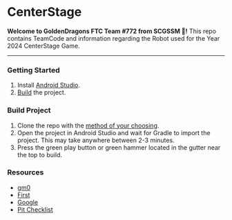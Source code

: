 # CenterStage
**Welcome to GoldenDragons FTC Team #772 from SCGSSM 🐉!**
This repo contains TeamCode and information regarding the Robot used for the Year 2024 CenterStage Game.

---
### Getting Started
1. Install [Android Studio](https://developer.android.com/studio/install).
2. [Build](#build-project) the project.

### Build Project
1. Clone the repo with the [method of your choosing](https://docs.github.com/en/repositories/creating-and-managing-repositories/cloning-a-repository).
2. Open the project in Android Studio and wait for Gradle to import the project. This may take anywhere between 2-3 minutes.
3. Press the green play button or green hammer located in the gutter near the top to build.

### Resources
- [gm0](https://gm0.org/en/latest/)
- [First](https://www.firstinspires.org/)
- [Google](https://www.google.com)
- [Pit Checklist](https://docs.google.com/document/d/1njgC9PQ0OBxSRBnAYGHunU7Sf8JPv_Jf05HdO0xzoY4)
